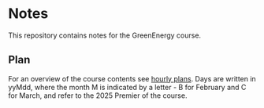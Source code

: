 # Notes

This repository contains notes for the GreenEnergy course.

## Plan
For an overview of the course contents see [hourly plans](hourly%20plans/index.md).
Days are written in yyMdd, where the month M is indicated by a letter - B for February and C for March, and refer to the 2025 Premier of the course.
